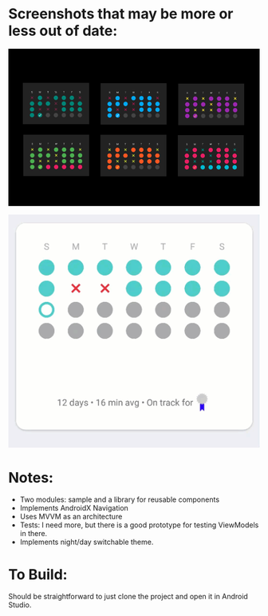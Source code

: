 
Screenshots that may be more or less out of date:
=================================================

![](art/screenshots_and_compositions/last4weeks-colors-small.png)


![](art/screenshots_and_compositions/meditation.gif)



Notes:
======
+ Two modules: sample and a library for reusable components
+ Implements AndroidX Navigation
+ Uses MVVM as an architecture
+ Tests: I need more, but there is a good prototype for testing ViewModels in there.
+ Implements night/day switchable theme.




To Build:
=========
Should be straightforward to just clone the project and open it in Android Studio.


